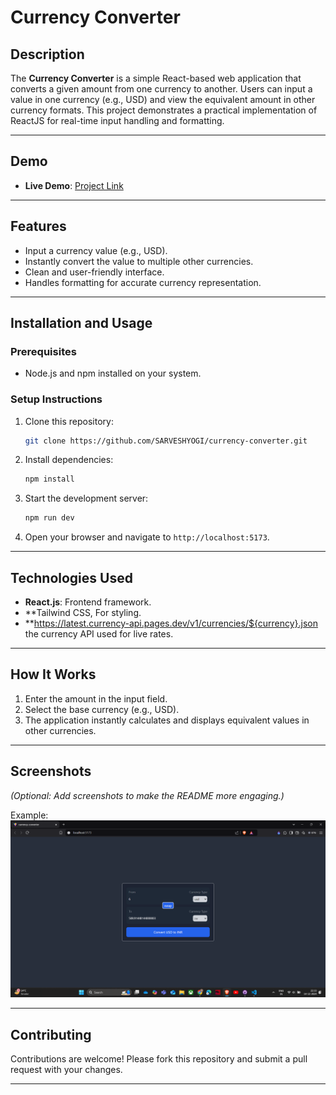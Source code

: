 # **Currency Converter**

## **Description**
The **Currency Converter** is a simple React-based web application that converts a given amount from one currency to another. Users can input a value in one currency (e.g., USD) and view the equivalent amount in other currency formats. This project demonstrates a practical implementation of ReactJS for real-time input handling and formatting.

---

## **Demo**
- **Live Demo**: [Project Link](https://currency-converter-swart-nu.vercel.app)


---

## **Features**
- Input a currency value (e.g., USD).
- Instantly convert the value to multiple other currencies.
- Clean and user-friendly interface.
- Handles formatting for accurate currency representation.

---

## **Installation and Usage**

### **Prerequisites**
- Node.js and npm installed on your system.

### **Setup Instructions**
1. Clone this repository:
   ```bash
   git clone https://github.com/SARVESHYOGI/currency-converter.git
   ```
2. Install dependencies:
   ```bash
   npm install
   ```
3. Start the development server:
   ```bash
   npm run dev
   ```
4. Open your browser and navigate to `http://localhost:5173`.

---

## **Technologies Used**
- **React.js**: Frontend framework.
- **Tailwind CSS, For styling.
- **https://latest.currency-api.pages.dev/v1/currencies/${currency}.json the currency API used for live rates.

---

## **How It Works**
1. Enter the amount in the input field.
2. Select the base currency (e.g., USD).
3. The application instantly calculates and displays equivalent values in other currencies.

---

## **Screenshots**
*(Optional: Add screenshots to make the README more engaging.)*

Example:  
![Screenshot of Currency Converter](./src/assets/Screenshot.png)

---

## **Contributing**
Contributions are welcome! Please fork this repository and submit a pull request with your changes.

---
